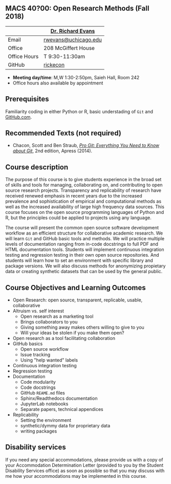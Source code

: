 ## MACS 40?00: Open Research Methods (Fall 2018) ##

|  | [Dr. Richard Evans](https://sites.google.com/site/rickecon/) |
|--------------|--------------------------------------------------------------|
| Email | rwevans@uchicago.edu |
| Office | 208 McGiffert House |
| Office Hours | T 9:30-11:30am |
| GitHub | [rickecon](https://github.com/rickecon) |

* **Meeting day/time**: M,W 1:30-2:50pm, Saieh Hall, Room 242
* Office hours also available by appointment

## Prerequisites ##

Familiarity coding in either Python or R, basic understading of `Git` and [GitHub.com](https://github.com/).


## Recommended Texts (not required) ##

* Chacon, Scott and Ben Straub, [*Pro Git: Everything You Need to Know about Git*](https://git-scm.com/book/en/v2), 2nd edition, Apress (2014).


## Course description ##

The purpose of this course is to give students experience in the broad set of skills and tools for managing, collaborating on, and contributing to open source research projects. Transparency and replicability of research have received renewed emphasis in recent years due to the increased prevalence and sophistication of empirical and computational methods as well as the increased availability of large high frequency data sources. This course focuses on the open source programming languages of Python and R, but the principles could be applied to projects using any language.

The course will present the common open source software development workflow as an efficient structure for collaborative academic research. We will learn `Git` and GitHub basic tools and methods. We will practice multiple levels of documentation ranging from in-code docstrings to full PDF and HTML documentation tools. Students will implement continuous integration testing and regression testing in their own open source repositories. And students will learn how to set an environment with specific library and package versions. We will also discuss methods for anonymizing propietary data or creating synthetic datasets that can be used by the general public.


## Course Objectives and Learning Outcomes ##

* Open Research: open source, transparent, replicable, usable, collaborative
* Altruism vs. self interest
	* Open research as a marketing tool
	* Brings collaborators to you
	* Giving something away makes others willing to give to you
	* Will your ideas be stolen if you make them open?
* Open research as a tool facilitating collaboration
* GitHub basics
	* Open source workflow
	* Issue tracking
	* Using "help wanted" labels
* Continuous integration testing
* Regression testing
* Documentation
	* Code modularity
	* Code docstrings
	* GitHub `REAME.md` files
	* Sphinx/Readthedocs documentation
	* JupyterLab notebooks
	* Separate papers, technical appendices
* Replicability
	* Setting the environment
	* synthetic/dymmy data for proprietary data
	* writing packages


<!--- ## Grades ##

Grades will be based on the four categories listed below with the corresponding weights.

Assignment                   | Points |   Percent  |
-----------------------------|--------|------------|
Problem Sets                 |   50   |    62.5%   |
Project initial presentation |    5   |     6.3%   |
Project final presentation   |    5   |     6.3%   |
Project paper                |   20   |    25.0%   |
**Total points**             | **80** | **100.0%** |

* **Homework:** I will assign 5 problem sets throughout the term.
	* You must write and submit your own computer code, although I encourage you to collaborate with your fellow students. I **DO NOT** want to see a bunch of copies of identical code. I **DO** want to see each of you learning how to code these problems so that you could do it on your own.
	* Problem set solutions, both written and code portions, will be turned in via a pull request from your private [GitHub.com](https://git-scm.com/) repository which is a fork of the class master repository on my account. (You will need to set up a GitHub account if you do not already have one.)
	* Problem sets will be due on the day listed in the Daily Course Outline section of this syllabus (see below) unless otherwise specified. Late homework will not be graded.
* **Project:** The project will either be a replication of an existing structural estimation paper or an original estimation project. I will approve each project. The final writeup of the project will be worthIt will be worth 20 points, which is equivalent to two homework assignments. The initial in-class presentation of your project proposal and your final in-class presentation of your project results will each be worth 5 points. The project write up will be due on Wednesday, March 8, the day after regular classes end (first reading day).


## Daily Course Schedule ##

|  Date   | Day |           Topic             | Readings | Homework |
|---------|---|-------------------------------------|---------|-----|
| Jan.  3 | W | Introduction                        |         |     |
| Jan.  8 | M | Structural vs. reduced form disc.   | K2010   | [PS1](https://github.com/rickecon/StructEst_W18/blob/master/ProblemSets/PS1/PS1.pdf) |
|         |   |                                     | R2010   |     |
| Jan. 10 | W | Maximum likelihood estimation (MLE)  | [Notes](https://github.com/rickecon/StructEst_W18/blob/master/Notebooks/MLE/MLest.ipynb) |     |
| Jan. 15 | M | **No class (Martin Luther King, Jr. Day)** |  |     |
| Jan. 17 | W | Maximum likelihood estimation (MLE)  |        |     |
| Jan. 22 | M | Compare ML and GMM                  | FMS1995 | [PS2](https://github.com/rickecon/StructEst_W18/blob/master/ProblemSets/PS2/PS2.pdf) |
| Jan. 24 | W | Generalized method of moments (GMM) | [Notes](https://github.com/rickecon/StructEst_W18/blob/master/Notebooks/GMM/GMMest.ipynb) | [PS3](https://github.com/rickecon/StructEst_W18/blob/master/ProblemSets/PS3/PS3.pdf) |
| Jan. 29 | M | Generalized method of moments (GMM) | H1982   |     |
| Jan. 31 | W | Simulated Method of Moments (SMM)   | [Notes](https://github.com/rickecon/StructEst_W18/blob/master/Notebooks/SMM/SMMest.ipynb) |     |
| Feb.  5 | M | Simulated Method of Moments (SMM)   | DM2004  | [PS4](https://github.com/rickecon/StructEst_W18/blob/master/ProblemSets/PS4/PS4.pdf) |
|         |   |                                     | S2008   |       |  
| Feb.  7 | W | Proposal guidelines, example presentation, topics | [Notes](https://github.com/rickecon/StructEst_W18/blob/master/Project/Proposal/ProposalPresent.pdf)   |     |
| Feb. 12 | M | Workshop presentations, sign up     |     | [PS5](https://github.com/rickecon/StructEst_W18/blob/master/ProblemSets/PS5/PS5.pdf) |
| Feb. 14 | W | Student proposal presentation       |         | Prop |
| Feb. 19 | M | Project: Data Description           | ASV2013 |     |
| Feb. 21 | W | Project: Model Description          |         |     |
| Feb. 26 | M | Project: Estimation Section         |         |     |
| Feb. 28 | W | Project: Concl., Intro., Abstract   |         |     |
| Mar.  5 | M | Student project presentation        |         | Prsnt|
| Mar.  7 | W | Student project presentation        |         | Prsnt|
| Mar. 16 | Fr | Student project write-up is due (5pm) |         | Proj |


## References ##

* Adda, Jerome and Russell Cooper, *Dynamic Economics: Quantitative Methods and Applications*, MIT Press (2003)
* Altonji, Joseph G., Anthony A. Smith, Jr., and Ivan Vidangos, "Modeling Earnings Dynamics," *Econometrica*, 84:4, pp. 1395-1454 (July 2013)
* Brock, William A. and Leonard J. Mirman, "Optimal Economic Growth and Uncertainty: The Discounted Case," *Journal of Economic Theory*, 4:3, pp. 479-513 (June 1972)
* Davidson, Russell and James G. MacKinnon, *Econometric Theory and Methods*, Oxford University Press (2004)
* Duffie, Darrell and Kenneth J. Singleton, "Simulated Moment Estimation of Markov Models of Asset Prices", *Econometrica*, 61:4, pp. 929-952 (July 1993)
* Fuhrer, Jeffrey C. and George R. Moore, and Scott D. Schuh, "Estimating the Linear-quadratic Inventory Model: Maximum Likelihood versus Generalized Method of Moments," *Journal of Monetary Economics*, 35:1, pp. 115-157 (Feb. 1995).
* Gourieroux, Christian and Alain Monfort, *Simulation-based Econometric Methods*, Oxford University Press (1996)
* Hansen, Lars Peter, "Large Sample Properties of Generalized Method of Moments Estimators," *Econometrica*, 50:4, pp.1029-1054 (July 1982)
* Hansen, Lars Peter and Kenneth J. Singleton, "Generalized Instrumental Variables Estimation of Nonlinear Rational Expectations Models", *Econometrica*, 50:5, pp. 1269-1286 (September 1982)
* Keane, Michael P., "Structural vs. Atheoretic Approaches to Econometrics," *Journal of Econometrics*, 156:1, pp. 3-20 (May 2010).
* Laroque, G. and B. Salanie, "Simulation Based Estimation Models with Lagged Latent Variables", *Journal of Applied Econometrics*, 8:Supplement, pp. 119-133 (December 1993)
* Lee, Bong-Soo and Beth Fisher Ingram, "Simulation Estimation of Time Series Models", *Journal of Econometrics*, 47:2-3, pp. 197-205 (February 1991)
* McDonald, James B., "Some Generalized Functions for the Size Distribution of Income," *Econometrica* 52:3, pp. 647-665 (May 1984)
* McDonald, James B. and Yexiao Xu, "A Generalization of the Beta Distribution with Applications," *Journal of Econometrics*, 66:1-2, pp. 133-152 (March-April 1995)
* McDonald, James B., Jeff Sorensen, and Patrick A. Turley, "Skewness and Kurtosis Properties of Income Distribution Models," *Review of Income and Wealth*, 59:2, pp. 360-374 (June 2013)
* McFadden, Daniel, "A Method of Simulated Moments for Estimation of Discrete Response Models without Numerical Integration," *Econometrica*, 57:5, pp. 995-1026 (September 1989)
* Newey, Whitney K. and Kenneth D. West, "A Simple, Positive, Semi-definite, Heteroskedasticy and Autocorrelation Consistent Covariance Matrix," *Econometrica*, 55:3, pp. 703-708 (May 1987)
* Rust, John, "Comments on: 'Structural vs. Atheoretic Approaches to Econometrics' by Michael Keane," *Journal of Econometrics*, 156:1, pp. 21-24 (May 2010).
* Smith, Anthony A. Jr., "[Indirect Inference](http://www.econ.yale.edu/smith/palgrave7.pdf)," *New Palgrave Dictionary of Economics*, 2nd edition, (2008).
-->


## Disability services ##

If you need any special accommodations, please provide us with a copy of your Accommodation Determination Letter (provided to you by the Student Disability Services office) as soon as possible so that you may discuss with me how your accommodations may be implemented in this course.